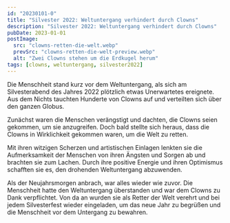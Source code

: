 ```yaml
---
id: "20230101-0"
title: "Silvester 2022: Weltuntergang verhindert durch Clowns"
description: "Silvester 2022: Weltuntergang verhindert durch Clowns"
pubDate: 2023-01-01
postImage:
  src: "clowns-retten-die-welt.webp"
  prevSrc: "clowns-retten-die-welt-preview.webp"
  alt: "Zwei Clowns stehen um die Erdkugel herum"
tags: [clowns, weltuntergang, silvester2022]
---
```


Die Menschheit stand kurz vor dem Weltuntergang, als sich am Silvesterabend des Jahres 2022 plötzlich etwas Unerwartetes ereignete. Aus dem Nichts tauchten Hunderte von Clowns auf und verteilten sich über den ganzen Globus.

Zunächst waren die Menschen verängstigt und dachten, die Clowns seien gekommen, um sie anzugreifen. Doch bald stellte sich heraus, dass die Clowns in Wirklichkeit gekommen waren, um die Welt zu retten.

Mit ihren witzigen Scherzen und artistischen Einlagen lenkten sie die Aufmerksamkeit der Menschen von ihren Ängsten und Sorgen ab und brachten sie zum Lachen. Durch ihre positive Energie und ihren Optimismus schafften sie es, den drohenden Weltuntergang abzuwenden.

Als der Neujahrsmorgen anbrach, war alles wieder wie zuvor. Die Menschheit hatte den Weltuntergang überstanden und war dem Clowns zu Dank verpflichtet. Von da an wurden sie als Retter der Welt verehrt und bei jedem Silvesterfest wieder eingeladen, um das neue Jahr zu begrüßen und die Menschheit vor dem Untergang zu bewahren.
